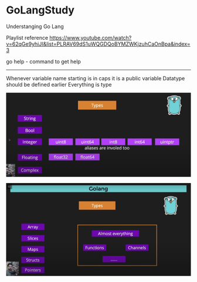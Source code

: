 # GoLangStudy
Understanging Go Lang

Playlist reference
https://www.youtube.com/watch?v=62qGe9yhiJI&list=PLRAV69dS1uWQGDQoBYMZWKjzuhCaOnBpa&index=3

go help <command> - command to get help 

---

Whenever variable name starting is in caps it is a public variable
Datatype should be defined earlier
Everything is type

![Go Lang Datatypes](./Notes/Go_Datatypes.png "Go Lang Datatypes")

![Go Lang Advance Datatypes](./Notes/Go_Advance_Datatypes.png "Go Lang Advance Datatypes")



